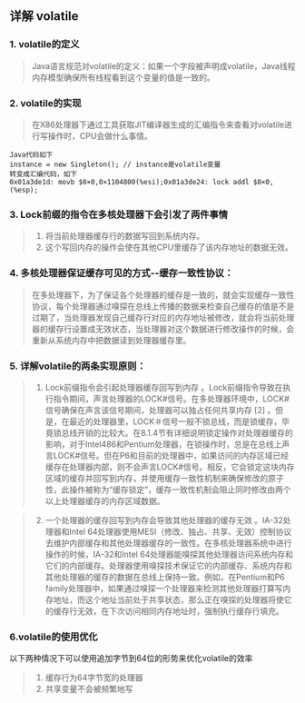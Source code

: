 ## 详解 volatile
### 1. volatile的定义  
>Java语言规范对volatile的定义：如果一个字段被声明成volatile，Java线程内存模型确保所有线程看到这个变量的值是一致的。  
    
### 2. volatile的实现  
>在X86处理器下通过工具获取JIT编译器生成的汇编指令来查看对volatile进行写操作时，CPU会做什么事情。
``` 
Java代码如下
instance = new Singleton(); // instance是volatile变量
转变成汇编代码，如下
0x01a3de1d: movb $0×0,0×1104800(%esi);0x01a3de24: lock addl $0×0,(%esp);
```
### 3. Lock前缀的指令在多核处理器下会引发了两件事情  
>01. 将当前处理器缓存行的数据写回到系统内存。  
>02. 这个写回内存的操作会使在其他CPU里缓存了该内存地址的数据无效。  

### 4. 多核处理器保证缓存可见的方式--缓存一致性协议：  
>在多处理器下，为了保证各个处理器的缓存是一致的，就会实现缓存一致性协议，每个处理器通过嗅探在总线上传播的数据来检查自己缓存的值是不是过期了，当处理器发现自己缓存行对应的内存地址被修改，就会将当前处理器的缓存行设置成无效状态，当处理器对这个数据进行修改操作的时候，会重新从系统内存中把数据读到处理器缓存里。  
### 5. 详解volatile的两条实现原则：
>1. Lock前缀指令会引起处理器缓存回写到内存 。Lock前缀指令导致在执行指令期间，声言处理器的LOCK#信号。在多处理器环境中，LOCK#信号确保在声言该信号期间，处理器可以独占任何共享内存 [2] 。但是，在最近的处理器里，LOCK＃信号一般不锁总线，而是锁缓存，毕竟锁总线开销的比较大。在8.1.4节有详细说明锁定操作对处理器缓存的影响，对于Intel486和Pentium处理器，在锁操作时，总是在总线上声言LOCK#信号。但在P6和目前的处理器中，如果访问的内存区域已经缓存在处理器内部，则不会声言LOCK#信号。相反，它会锁定这块内存区域的缓存并回写到内存，并使用缓存一致性机制来确保修改的原子性，此操作被称为“缓存锁定”，缓存一致性机制会阻止同时修改由两个以上处理器缓存的内存区域数据。

>2. 一个处理器的缓存回写到内存会导致其他处理器的缓存无效 。IA-32处理器和Intel 64处理器使用MESI（修改、独占、共享、无效）控制协议去维护内部缓存和其他处理器缓存的一致性。在多核处理器系统中进行操作的时候，IA-32和Intel 64处理器能嗅探其他处理器访问系统内存和它们的内部缓存。处理器使用嗅探技术保证它的内部缓存、系统内存和其他处理器的缓存的数据在总线上保持一致。例如，在Pentium和P6 family处理器中，如果通过嗅探一个处理器来检测其他处理器打算写内存地址，而这个地址当前处于共享状态，那么正在嗅探的处理器将使它的缓存行无效，在下次访问相同内存地址时，强制执行缓存行填充。
### 6.volatile的使用优化  
以下两种情况下可以使用追加字节到64位的形势来优化volatile的效率
>1. 缓存行为64字节宽的处理器   
>2. 共享变量不会被频繁地写  



